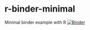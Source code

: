 # r-binder-minimal
Minimal binder example with R
[![Binder](https://mybinder.org/badge.svg)](https://mybinder.org/v2/gh/HeidiSeibold/r-binder-minimal/master?urlpath=rstudio)
